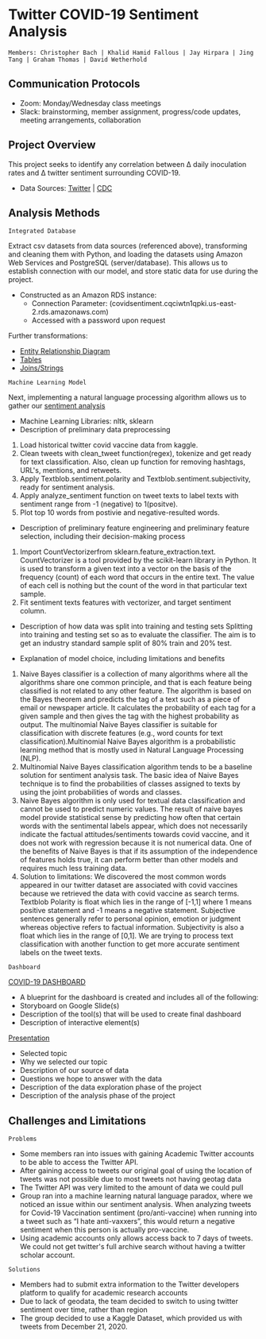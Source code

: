 # Twitter COVID-19 Sentiment Analysis
    Members: Christopher Bach | Khalid Hamid Fallous | Jay Hirpara | Jing Tang | Graham Thomas | David Wetherhold

## Communication Protocols
- Zoom: Monday/Wednesday class meetings
- Slack: brainstorming, member assignment, progress/code updates, meeting arrangements, collaboration
<p>
  
## Project Overview
This project seeks to identify any correlation between ∆ daily inoculation rates and ∆ twitter sentiment surrounding COVID-19. 
      
  - Data Sources: [Twitter](https://www.trackmyhashtag.com/blog/free-twitter-datasets/) | [CDC](https://covid.cdc.gov/covid-data-tracker/#datatracker-home)

## Analysis Methods
    Integrated Database  
Extract csv datasets from data sources (referenced above), transforming and cleaning them with Python, and loading the datasets using Amazon Web Services and PostgreSQL (server/database). This allows us to establish connection with our model, and store static data for use during the project.
- Constructed as an Amazon RDS instance: 
    - Connection Parameter: (covidsentiment.cqciwtn1qpki.us-east-2.rds.amazonaws.com)
    - Accessed with a password upon request
<p>
  
Further transformations:
  - [Entity Relationship Diagram](https://github.com/GManage/Twitter-COVID-19-Sentiment-Analysis/blob/9ab668f1fcd96a28bcabaf22c940531f12dbc8ed/02.Database/UpdatedDBStructure.png)
  - [Tables](https://github.com/GManage/Twitter-COVID-19-Sentiment-Analysis/blob/9ab668f1fcd96a28bcabaf22c940531f12dbc8ed/02.Database/02.CreateTables.ipynb)
  - [Joins/Strings](https://github.com/GManage/Twitter-COVID-19-Sentiment-Analysis/blob/9ab668f1fcd96a28bcabaf22c940531f12dbc8ed/02.Database/12.LoadCSVtoDB.ipynb)
 <p>
   
    Machine Learning Model

Next, implementing a natural language processing algorithm allows us to gather our [sentiment analysis](https://github.com/GManage/Twitter-COVID-19-Sentiment-Analysis/blob/702f821038f6f4596ff8908df69acc57ed5bbd80/03.Machine_Learning/Sentiment_Analysis_MNBclassifier_D2.ipynb)
- Machine Learning Libraries: nltk, sklearn 
- Description of preliminary data preprocessing
1. Load historical twitter covid vaccine data from kaggle. 
2. Clean tweets with clean_tweet function(regex), tokenize and get ready for text classification. Also, clean up function for removing hashtags, URL's, mentions, and retweets.
3. Apply Textblob.sentiment.polarity and Textblob.sentiment.subjectivity, ready for sentiment analysis. 
4. Apply analyze_sentiment function on tweet texts to label texts with sentiment range from -1 (negative) to 1(positve). 
5. Plot top 10 words from postivie and negative-resulted words. 

- Description of preliminary feature engineering and preliminary feature selection, including their decision-making process
1. Import CountVectorizerfrom sklearn.feature_extraction.text. CountVectorizer is a tool provided by the scikit-learn library in Python. It is used to transform a given text into a vector on the basis of the frequency (count) of each word that occurs in the entire text. The value of each cell is nothing but the count of the word in that particular text sample.
2. Fit sentiment texts features with vectorizer, and target sentiment column. 

- Description of how data was split into training and testing sets
Splitting into training and testing set so as to evaluate the classifier. The aim is to get an industry standard sample split of 80% train and 20% test.
     
- Explanation of model choice, including limitations and benefits
1. Naive Bayes classifier is a collection of many algorithms where all the algorithms share one common principle, and that is each feature being classified is not related to any other feature. The algorithm is based on the Bayes theorem and predicts the tag of a text such as a piece of email or newspaper article. It calculates the probability of each tag for a given sample and then gives the tag with the highest probability as output.
The multinomial Naive Bayes classifier is suitable for classification with discrete features (e.g., word counts for text classification).Multinomial Naive Bayes algorithm is a probabilistic learning method that is mostly used in Natural Language Processing (NLP). 
2. Multinomial Naive Bayes classification algorithm tends to be a baseline solution for sentiment analysis task. The basic idea of Naive Bayes technique is to find the probabilities of classes assigned to texts by using the joint probabilities of words and classes.
3. Naive Bayes algorithm is only used for textual data classification and cannot be used to predict numeric values. The result of naive bayes model provide statistical sense by predicting how often that certain words with the sentimental labels appear, which does not necessarily indicate the factual attitudes/sentiments towards covid vaccine, and it does not work with regression because it is not numerical data. One of the benefits of Naive Bayes is that if its assumption of the independence of features holds true, it can perform better than other models and requires much less training data. 
4. Solution to limitations: We discovered the most common words appeared in our twitter dataset are associated with covid vaccines because we retrieved the data with covid vaccine as search terms. Textblob Polarity is float which lies in the range of [-1,1] where 1 means positive statement and -1 means a negative statement. Subjective sentences generally refer to personal opinion, emotion or judgment whereas objective refers to factual information. Subjectivity is also a float which lies in the range of [0,1]. We are trying to process text classification with another function to get more accurate sentiment labels on the tweet texts. 
<p>
  
    Dashboard
  [COVID-19 DASHBOARD](https://public.tableau.com/app/profile/jay.s.hirpara/viz/COVID-19Dashboard_16313779892960/COVID-19Dashboard?publish=yes)
- A blueprint for the dashboard is created and includes all of the following:
- Storyboard on Google Slide(s)
- Description of the tool(s) that will be used to create final dashboard
- Description of interactive element(s)
<p>
  
 [Presentation](https://docs.google.com/presentation/d/1mDPH7XcgGB0oe8LvYLOQ0zkui6xMUB3WQaB8qf4a__4/edit?usp=sharing)
- Selected topic
- Why we selected our topic
- Description of our source of data
- Questions we hope to answer with the data
- Description of the data exploration phase of the project
- Description of the analysis phase of the project

## Challenges and Limitations
    Problems
- Some members ran into issues with gaining Academic Twitter accounts to be able to access the Twitter API.
- After gaining access to tweets our original goal of using the location of tweets was not possible due to most tweets not having geotag data
- The Twitter API was very limited to the amount of data we could pull
- Group ran into a machine learning natural language paradox, where we noticed an issue within our sentiment analysis. When analyzing tweets for Covid-19 Vaccination sentiment 
(pro/anti-vaccine) when running into a tweet such as “I hate anti-vaxxers”, this would return a negative sentiment when this person is actually pro-vaccine.
- Using academic accounts only allows access back to 7 days of tweets. We could not get twitter's full archive search without having a twitter scholar account. 
<p>
    
    Solutions
- Members had to submit extra information to the Twitter developers platform to qualify for academic research accounts
- Due to lack of geodata, the team decided to switch to using twitter sentiment over time, rather than region
- The group decided to use a Kaggle Dataset, which provided us with tweets from December 21, 2020. 
